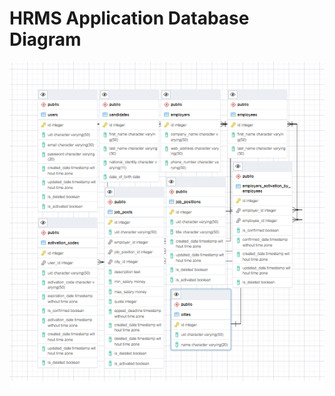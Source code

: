# HRMS Application Database Diagram

<p align="center">
  <img src="https://github.com/ibrhmusta/hrmsSql/blob/main/readme-images/postgresql.png" width="600" alt="main">
</p>
